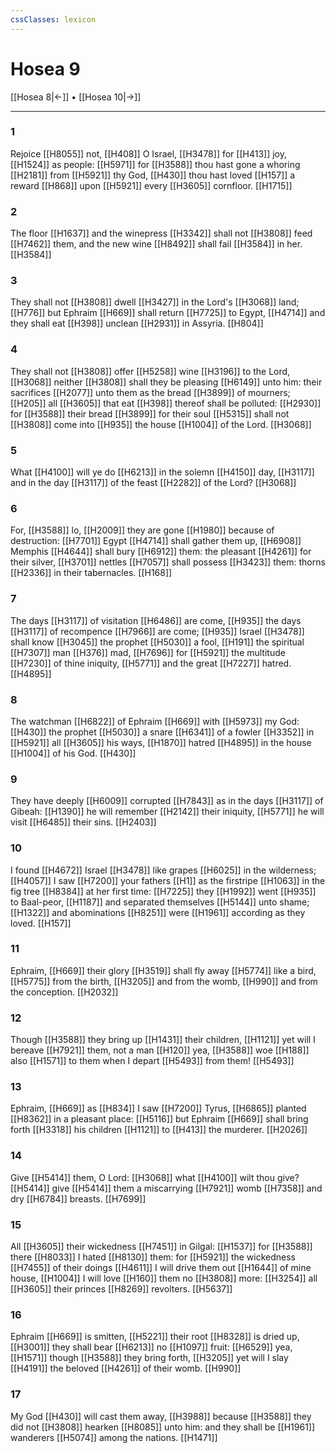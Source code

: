 ```yaml
---
cssClasses: lexicon
---
```

# Hosea 9

[[Hosea 8|←]] • [[Hosea 10|→]]

---

### 1
Rejoice [[H8055]] not, [[H408]] O Israel, [[H3478]] for [[H413]] joy, [[H1524]] as people: [[H5971]] for [[H3588]] thou hast gone a whoring [[H2181]] from [[H5921]] thy God, [[H430]] thou hast loved [[H157]] a reward [[H868]] upon [[H5921]] every [[H3605]] cornfloor. [[H1715]]

### 2
The floor [[H1637]] and the winepress [[H3342]] shall not [[H3808]] feed [[H7462]] them, and the new wine [[H8492]] shall fail [[H3584]] in her. [[H3584]]

### 3
They shall not [[H3808]] dwell [[H3427]] in the Lord's [[H3068]] land; [[H776]] but Ephraim [[H669]] shall return [[H7725]] to Egypt, [[H4714]] and they shall eat [[H398]] unclean [[H2931]] in Assyria. [[H804]]

### 4
They shall not [[H3808]] offer [[H5258]] wine [[H3196]] to the Lord, [[H3068]] neither [[H3808]] shall they be pleasing [[H6149]] unto him: their sacrifices [[H2077]] unto them as the bread [[H3899]] of mourners; [[H205]] all [[H3605]] that eat [[H398]] thereof shall be polluted: [[H2930]] for [[H3588]] their bread [[H3899]] for their soul [[H5315]] shall not [[H3808]] come into [[H935]] the house [[H1004]] of the Lord. [[H3068]]

### 5
What [[H4100]] will ye do [[H6213]] in the solemn [[H4150]] day, [[H3117]] and in the day [[H3117]] of the feast [[H2282]] of the Lord? [[H3068]]

### 6
For, [[H3588]] lo, [[H2009]] they are gone [[H1980]] because of destruction: [[H7701]] Egypt [[H4714]] shall gather them up, [[H6908]] Memphis [[H4644]] shall bury [[H6912]] them: the pleasant [[H4261]] for their silver, [[H3701]] nettles [[H7057]] shall possess [[H3423]] them: thorns [[H2336]] in their tabernacles. [[H168]]

### 7
The days [[H3117]] of visitation [[H6486]] are come, [[H935]] the days [[H3117]] of recompence [[H7966]] are come; [[H935]] Israel [[H3478]] shall know [[H3045]] the prophet [[H5030]] a fool, [[H191]] the spiritual [[H7307]] man [[H376]] mad, [[H7696]] for [[H5921]] the multitude [[H7230]] of thine iniquity, [[H5771]] and the great [[H7227]] hatred. [[H4895]]

### 8
The watchman [[H6822]] of Ephraim [[H669]] with [[H5973]] my God: [[H430]] the prophet [[H5030]] a snare [[H6341]] of a fowler [[H3352]] in [[H5921]] all [[H3605]] his ways, [[H1870]] hatred [[H4895]] in the house [[H1004]] of his God. [[H430]]

### 9
They have deeply [[H6009]] corrupted [[H7843]] as in the days [[H3117]] of Gibeah: [[H1390]] he will remember [[H2142]] their iniquity, [[H5771]] he will visit [[H6485]] their sins. [[H2403]]

### 10
I found [[H4672]] Israel [[H3478]] like grapes [[H6025]] in the wilderness; [[H4057]] I saw [[H7200]] your fathers [[H1]] as the firstripe [[H1063]] in the fig tree [[H8384]] at her first time: [[H7225]] they [[H1992]] went [[H935]] to Baal-peor, [[H1187]] and separated themselves [[H5144]] unto shame; [[H1322]] and abominations [[H8251]] were [[H1961]] according as they loved. [[H157]]

### 11
Ephraim, [[H669]] their glory [[H3519]] shall fly away [[H5774]] like a bird, [[H5775]] from the birth, [[H3205]] and from the womb, [[H990]] and from the conception. [[H2032]]

### 12
Though [[H3588]] they bring up [[H1431]] their children, [[H1121]] yet will I bereave [[H7921]] them, not a man [[H120]] yea, [[H3588]] woe [[H188]] also [[H1571]] to them when I depart [[H5493]] from them! [[H5493]]

### 13
Ephraim, [[H669]] as [[H834]] I saw [[H7200]] Tyrus, [[H6865]] planted [[H8362]] in a pleasant place: [[H5116]] but Ephraim [[H669]] shall bring forth [[H3318]] his children [[H1121]] to [[H413]] the murderer. [[H2026]]

### 14
Give [[H5414]] them, O Lord: [[H3068]] what [[H4100]] wilt thou give? [[H5414]] give [[H5414]] them a miscarrying [[H7921]] womb [[H7358]] and dry [[H6784]] breasts. [[H7699]]

### 15
All [[H3605]] their wickedness [[H7451]] in Gilgal: [[H1537]] for [[H3588]] there [[H8033]] I hated [[H8130]] them: for [[H5921]] the wickedness [[H7455]] of their doings [[H4611]] I will drive them out [[H1644]] of mine house, [[H1004]] I will love [[H160]] them no [[H3808]] more: [[H3254]] all [[H3605]] their princes [[H8269]] revolters. [[H5637]]

### 16
Ephraim [[H669]] is smitten, [[H5221]] their root [[H8328]] is dried up, [[H3001]] they shall bear [[H6213]] no [[H1097]] fruit: [[H6529]] yea, [[H1571]] though [[H3588]] they bring forth, [[H3205]] yet will I slay [[H4191]] the beloved [[H4261]] of their womb. [[H990]]

### 17
My God [[H430]] will cast them away, [[H3988]] because [[H3588]] they did not [[H3808]] hearken [[H8085]] unto him: and they shall be [[H1961]] wanderers [[H5074]] among the nations. [[H1471]]